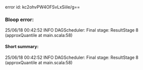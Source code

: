 error id: kc2ohvPW4OFSvLxSiile/g==
### Bloop error:

25/06/18 00:42:52 INFO DAGScheduler: Final stage: ResultStage 8 (approxQuantile at main.scala:58)
#### Short summary: 

25/06/18 00:42:52 INFO DAGScheduler: Final stage: ResultStage 8 (approxQuantile at main.scala:58)